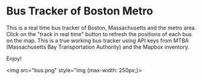 # Bus Tracker of Boston Metro

This is a real time bus tracker of Boston, Massachusetts and the metro area. 
Click on the "track in real time" button to refresh the positions of each bus on the map. 
This is a true working bus tracker using API keys from MTBA (Massachusetts Bay Transportation Authority) and the Mapbox inventory. 

Enjoy!


<img src="bus.png" style="img {max-width: 250px;}>
